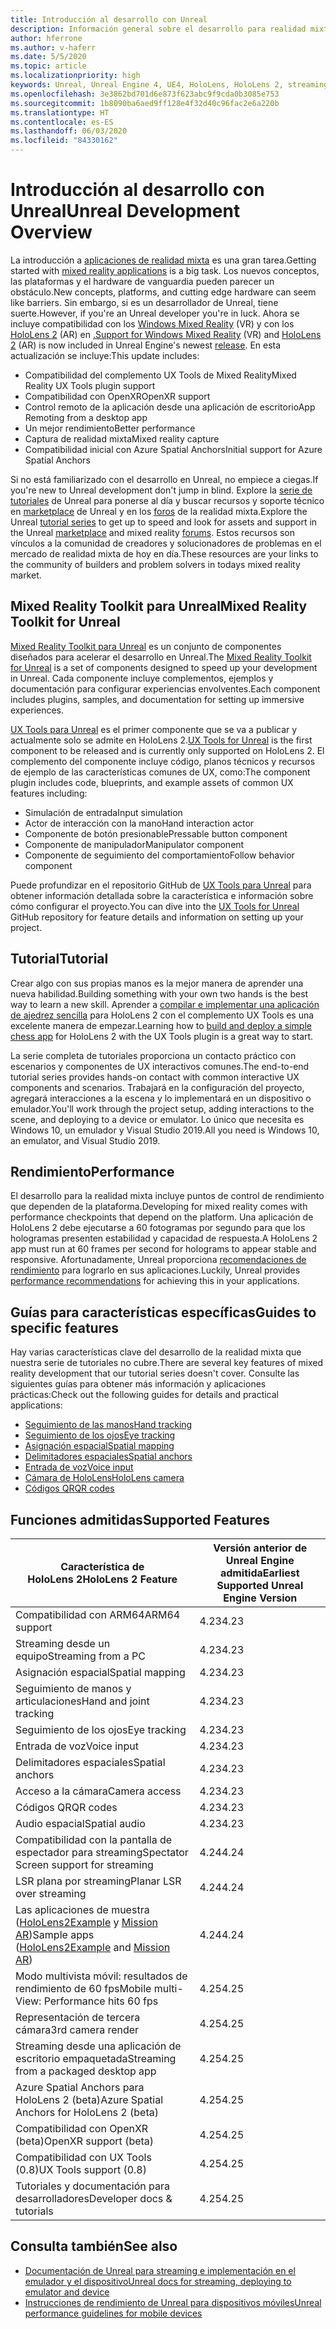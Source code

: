 ```yaml
---
title: Introducción al desarrollo con Unreal
description: Información general sobre el desarrollo para realidad mixta con Unreal Engine 4
author: hferrone
ms.author: v-haferr
ms.date: 5/5/2020
ms.topic: article
ms.localizationpriority: high
keywords: Unreal, Unreal Engine 4, UE4, HoloLens, HoloLens 2, streaming, remoting, mixed reality, development, getting started, features, new project, emulator, documentation, guides, features, holograms, game development
ms.openlocfilehash: 3e3862bd701d6e873f623abc9f9cda0b3085e753
ms.sourcegitcommit: 1b8090ba6aed9ff128e4f32d40c96fac2e6a220b
ms.translationtype: HT
ms.contentlocale: es-ES
ms.lasthandoff: 06/03/2020
ms.locfileid: "84330162"
---
```

# <a name="unreal-development-overview"></a><span data-ttu-id="2bb06-104">Introducción al desarrollo con Unreal</span><span class="sxs-lookup"><span data-stu-id="2bb06-104">Unreal Development Overview</span></span>

<span data-ttu-id="2bb06-105">La introducción a <a href="https://docs.microsoft.com/en-us/windows/mixed-reality" target="_blank" title="los documentos de realidad mixta"> aplicaciones de realidad mixta</a> es una gran tarea.</span><span class="sxs-lookup"><span data-stu-id="2bb06-105">Getting started with <a href="https://docs.microsoft.com/en-us/windows/mixed-reality" target="_blank" title="Mixed Reality Docs"> mixed reality applications</a> is a big task.</span></span> <span data-ttu-id="2bb06-106">Los nuevos conceptos, las plataformas y el hardware de vanguardia pueden parecer un obstáculo.</span><span class="sxs-lookup"><span data-stu-id="2bb06-106">New concepts, platforms, and cutting edge hardware can seem like barriers.</span></span> <span data-ttu-id="2bb06-107">Sin embargo, si es un desarrollador de Unreal, tiene suerte.</span><span class="sxs-lookup"><span data-stu-id="2bb06-107">However, if you're an Unreal developer you're in luck.</span></span> <span data-ttu-id="2bb06-108">Ahora se incluye compatibilidad con los <a href="https://www.microsoft.com/en-us/windows/windows-mixed-reality" target="_blank" title="documentos de Windows Mixed Reality">Windows Mixed Reality</a> (VR) y con los <a href="https://www.microsoft.com/en-us/hololens/hardware" target="_blank" title="documentos de HoloLens 2">HoloLens 2</a> (AR) en <a href="https://docs.unrealengine.com/en-US/Support/Builds/ReleaseNotes/4_25/index.html" target="_blank" title="las notas de la versión de Unreal Engine 4.25 más reciente</a>la versión más reciente">.</span><span class="sxs-lookup"><span data-stu-id="2bb06-108">Support for <a href="https://www.microsoft.com/en-us/windows/windows-mixed-reality" target="_blank" title="Windows Mixed Reality Docs">Windows Mixed Reality</a> (VR) and <a href="https://www.microsoft.com/en-us/hololens/hardware" target="_blank" title="HoloLens 2 Docs">HoloLens 2</a> (AR) is now included in Unreal Engine's newest <a href="https://docs.unrealengine.com/en-US/Support/Builds/ReleaseNotes/4_25/index.html" target="_blank" title="Unreal Engine 4.25 release notes">release</a>.</span></span> <span data-ttu-id="2bb06-109">En esta actualización se incluye:</span><span class="sxs-lookup"><span data-stu-id="2bb06-109">This update includes:</span></span>
* <span data-ttu-id="2bb06-110">Compatibilidad del complemento UX Tools de Mixed Reality</span><span class="sxs-lookup"><span data-stu-id="2bb06-110">Mixed Reality UX Tools plugin support</span></span>
* <span data-ttu-id="2bb06-111">Compatibilidad con OpenXR</span><span class="sxs-lookup"><span data-stu-id="2bb06-111">OpenXR support</span></span>
* <span data-ttu-id="2bb06-112">Control remoto de la aplicación desde una aplicación de escritorio</span><span class="sxs-lookup"><span data-stu-id="2bb06-112">App Remoting from a desktop app</span></span>
* <span data-ttu-id="2bb06-113">Un mejor rendimiento</span><span class="sxs-lookup"><span data-stu-id="2bb06-113">Better performance</span></span>
* <span data-ttu-id="2bb06-114">Captura de realidad mixta</span><span class="sxs-lookup"><span data-stu-id="2bb06-114">Mixed reality capture</span></span>
* <span data-ttu-id="2bb06-115">Compatibilidad inicial con Azure Spatial Anchors</span><span class="sxs-lookup"><span data-stu-id="2bb06-115">Initial support for Azure Spatial Anchors</span></span>

<span data-ttu-id="2bb06-116">Si no está familiarizado con el desarrollo en Unreal, no empiece a ciegas.</span><span class="sxs-lookup"><span data-stu-id="2bb06-116">If you're new to Unreal development don't jump in blind.</span></span> <span data-ttu-id="2bb06-117">Explore la <a href="https://docs.unrealengine.com//GettingStarted/index.html" target="_blank">serie de tutoriales</a> de Unreal para ponerse al día y buscar recursos y soporte técnico en <a href="https://www.unrealengine.com/marketplace//store" target="_blank">marketplace</a> de Unreal y en los <a href="https://forums.unrealengine.com/development-discussion/vr-ar-development" target="_blank">foros</a> de la realidad mixta.</span><span class="sxs-lookup"><span data-stu-id="2bb06-117">Explore the Unreal <a href="https://docs.unrealengine.com//GettingStarted/index.html" target="_blank">tutorial series</a> to get up to speed and look for assets and support in the Unreal <a href="https://www.unrealengine.com/marketplace//store" target="_blank">marketplace</a> and mixed reality <a href="https://forums.unrealengine.com/development-discussion/vr-ar-development" target="_blank">forums</a>.</span></span> <span data-ttu-id="2bb06-118">Estos recursos son vínculos a la comunidad de creadores y solucionadores de problemas en el mercado de realidad mixta de hoy en día.</span><span class="sxs-lookup"><span data-stu-id="2bb06-118">These resources are your links to the community of builders and problem solvers in todays mixed reality market.</span></span>

## <a name="mixed-reality-toolkit-for-unreal"></a><span data-ttu-id="2bb06-119">Mixed Reality Toolkit para Unreal</span><span class="sxs-lookup"><span data-stu-id="2bb06-119">Mixed Reality Toolkit for Unreal</span></span>

<span data-ttu-id="2bb06-120">[Mixed Reality Toolkit para Unreal](https://github.com/microsoft/MixedRealityToolkit-Unreal) es un conjunto de componentes diseñados para acelerar el desarrollo en Unreal.</span><span class="sxs-lookup"><span data-stu-id="2bb06-120">The [Mixed Reality Toolkit for Unreal](https://github.com/microsoft/MixedRealityToolkit-Unreal) is a set of components designed to speed up your development in Unreal.</span></span> <span data-ttu-id="2bb06-121">Cada componente incluye complementos, ejemplos y documentación para configurar experiencias envolventes.</span><span class="sxs-lookup"><span data-stu-id="2bb06-121">Each component includes plugins, samples, and documentation for setting up immersive experiences.</span></span> 

<span data-ttu-id="2bb06-122">[UX Tools para Unreal](https://github.com/microsoft/MixedReality-UXTools-Unreal) es el primer componente que se va a publicar y actualmente solo se admite en HoloLens 2.</span><span class="sxs-lookup"><span data-stu-id="2bb06-122">[UX Tools for Unreal](https://github.com/microsoft/MixedReality-UXTools-Unreal) is the first component to be released and is currently only supported on HoloLens 2.</span></span> <span data-ttu-id="2bb06-123">El complemento del componente incluye código, planos técnicos y recursos de ejemplo de las características comunes de UX, como:</span><span class="sxs-lookup"><span data-stu-id="2bb06-123">The component plugin includes code, blueprints, and example assets of common UX features including:</span></span>
* <span data-ttu-id="2bb06-124">Simulación de entrada</span><span class="sxs-lookup"><span data-stu-id="2bb06-124">Input simulation</span></span>
* <span data-ttu-id="2bb06-125">Actor de interacción con la mano</span><span class="sxs-lookup"><span data-stu-id="2bb06-125">Hand interaction actor</span></span>
* <span data-ttu-id="2bb06-126">Componente de botón presionable</span><span class="sxs-lookup"><span data-stu-id="2bb06-126">Pressable button component</span></span>
* <span data-ttu-id="2bb06-127">Componente de manipulador</span><span class="sxs-lookup"><span data-stu-id="2bb06-127">Manipulator component</span></span>
* <span data-ttu-id="2bb06-128">Componente de seguimiento del comportamiento</span><span class="sxs-lookup"><span data-stu-id="2bb06-128">Follow behavior component</span></span>

<span data-ttu-id="2bb06-129">Puede profundizar en el repositorio GitHub de [UX Tools para Unreal](https://github.com/microsoft/MixedReality-UXTools-Unreal) para obtener información detallada sobre la característica e información sobre cómo configurar el proyecto.</span><span class="sxs-lookup"><span data-stu-id="2bb06-129">You can dive into the [UX Tools for Unreal](https://github.com/microsoft/MixedReality-UXTools-Unreal) GitHub repository for feature details and information on setting up your project.</span></span>

## <a name="tutorial"></a><span data-ttu-id="2bb06-130">Tutorial</span><span class="sxs-lookup"><span data-stu-id="2bb06-130">Tutorial</span></span>

<span data-ttu-id="2bb06-131">Crear algo con sus propias manos es la mejor manera de aprender una nueva habilidad.</span><span class="sxs-lookup"><span data-stu-id="2bb06-131">Building something with your own two hands is the best way to learn a new skill.</span></span> <span data-ttu-id="2bb06-132">Aprender a [compilar e implementar una aplicación de ajedrez sencilla](unreal-uxt-ch1.md) para HoloLens 2 con el complemento UX Tools es una excelente manera de empezar.</span><span class="sxs-lookup"><span data-stu-id="2bb06-132">Learning how to [build and deploy a simple chess app](unreal-uxt-ch1.md) for HoloLens 2 with the UX Tools plugin is a great way to start.</span></span> 

<span data-ttu-id="2bb06-133">La serie completa de tutoriales proporciona un contacto práctico con escenarios y componentes de UX interactivos comunes.</span><span class="sxs-lookup"><span data-stu-id="2bb06-133">The end-to-end tutorial series provides hands-on contact with common interactive UX components and scenarios.</span></span> <span data-ttu-id="2bb06-134">Trabajará en la configuración del proyecto, agregará interacciones a la escena y lo implementará en un dispositivo o emulador.</span><span class="sxs-lookup"><span data-stu-id="2bb06-134">You'll work through the project setup, adding interactions to the scene, and deploying to a device or emulator.</span></span> <span data-ttu-id="2bb06-135">Lo único que necesita es Windows 10, un emulador y Visual Studio 2019.</span><span class="sxs-lookup"><span data-stu-id="2bb06-135">All you need is Windows 10, an emulator, and Visual Studio 2019.</span></span>


## <a name="performance"></a><span data-ttu-id="2bb06-136">Rendimiento</span><span class="sxs-lookup"><span data-stu-id="2bb06-136">Performance</span></span>

<span data-ttu-id="2bb06-137">El desarrollo para la realidad mixta incluye puntos de control de rendimiento que dependen de la plataforma.</span><span class="sxs-lookup"><span data-stu-id="2bb06-137">Developing for mixed reality comes with performance checkpoints that depend on the platform.</span></span> <span data-ttu-id="2bb06-138">Una aplicación de HoloLens 2 debe ejecutarse a 60 fotogramas por segundo para que los hologramas presenten estabilidad y capacidad de respuesta.</span><span class="sxs-lookup"><span data-stu-id="2bb06-138">A HoloLens 2 app must run at 60 frames per second for holograms to appear stable and responsive.</span></span> <span data-ttu-id="2bb06-139">Afortunadamente, Unreal proporciona [recomendaciones de rendimiento](performance-recommendations-for-unreal.md) para lograrlo en sus aplicaciones.</span><span class="sxs-lookup"><span data-stu-id="2bb06-139">Luckily, Unreal provides [performance recommendations](performance-recommendations-for-unreal.md) for achieving this in your applications.</span></span>

## <a name="guides-to-specific-features"></a><span data-ttu-id="2bb06-140">Guías para características específicas</span><span class="sxs-lookup"><span data-stu-id="2bb06-140">Guides to specific features</span></span>

<span data-ttu-id="2bb06-141">Hay varias características clave del desarrollo de la realidad mixta que nuestra serie de tutoriales no cubre.</span><span class="sxs-lookup"><span data-stu-id="2bb06-141">There are several key features of mixed reality development that our tutorial series doesn't cover.</span></span> <span data-ttu-id="2bb06-142">Consulte las siguientes guías para obtener más información y aplicaciones prácticas:</span><span class="sxs-lookup"><span data-stu-id="2bb06-142">Check out the following guides for details and practical applications:</span></span> 
* [<span data-ttu-id="2bb06-143">Seguimiento de las manos</span><span class="sxs-lookup"><span data-stu-id="2bb06-143">Hand tracking</span></span>](unreal-hand-tracking.md)
* [<span data-ttu-id="2bb06-144">Seguimiento de los ojos</span><span class="sxs-lookup"><span data-stu-id="2bb06-144">Eye tracking</span></span>](unreal-gaze-input.md)
* [<span data-ttu-id="2bb06-145">Asignación espacial</span><span class="sxs-lookup"><span data-stu-id="2bb06-145">Spatial mapping</span></span>](unreal-spatial-mapping.md)
* [<span data-ttu-id="2bb06-146">Delimitadores espaciales</span><span class="sxs-lookup"><span data-stu-id="2bb06-146">Spatial anchors</span></span>](unreal-spatial-anchors.md)
* [<span data-ttu-id="2bb06-147">Entrada de voz</span><span class="sxs-lookup"><span data-stu-id="2bb06-147">Voice input</span></span>](unreal-voice-input.md)
* [<span data-ttu-id="2bb06-148">Cámara de HoloLens</span><span class="sxs-lookup"><span data-stu-id="2bb06-148">HoloLens camera</span></span>](unreal-hololens-camera.md)
* [<span data-ttu-id="2bb06-149">Códigos QR</span><span class="sxs-lookup"><span data-stu-id="2bb06-149">QR codes</span></span>](unreal-qr-codes.md)


## <a name="supported-features"></a><span data-ttu-id="2bb06-150">Funciones admitidas</span><span class="sxs-lookup"><span data-stu-id="2bb06-150">Supported Features</span></span>

| <span data-ttu-id="2bb06-151">Característica de HoloLens 2</span><span class="sxs-lookup"><span data-stu-id="2bb06-151">HoloLens 2 Feature</span></span> | <span data-ttu-id="2bb06-152">Versión anterior de Unreal Engine admitida</span><span class="sxs-lookup"><span data-stu-id="2bb06-152">Earliest Supported Unreal Engine Version</span></span> |
| ----------- | ----------- |
| <span data-ttu-id="2bb06-153">Compatibilidad con ARM64</span><span class="sxs-lookup"><span data-stu-id="2bb06-153">ARM64 support</span></span> | <span data-ttu-id="2bb06-154">4.23</span><span class="sxs-lookup"><span data-stu-id="2bb06-154">4.23</span></span> |
| <span data-ttu-id="2bb06-155">Streaming desde un equipo</span><span class="sxs-lookup"><span data-stu-id="2bb06-155">Streaming from a PC</span></span> | <span data-ttu-id="2bb06-156">4.23</span><span class="sxs-lookup"><span data-stu-id="2bb06-156">4.23</span></span> |
| <span data-ttu-id="2bb06-157">Asignación espacial</span><span class="sxs-lookup"><span data-stu-id="2bb06-157">Spatial mapping</span></span> | <span data-ttu-id="2bb06-158">4.23</span><span class="sxs-lookup"><span data-stu-id="2bb06-158">4.23</span></span> |
| <span data-ttu-id="2bb06-159">Seguimiento de manos y articulaciones</span><span class="sxs-lookup"><span data-stu-id="2bb06-159">Hand and joint tracking</span></span> | <span data-ttu-id="2bb06-160">4.23</span><span class="sxs-lookup"><span data-stu-id="2bb06-160">4.23</span></span> |
| <span data-ttu-id="2bb06-161">Seguimiento de los ojos</span><span class="sxs-lookup"><span data-stu-id="2bb06-161">Eye tracking</span></span> | <span data-ttu-id="2bb06-162">4.23</span><span class="sxs-lookup"><span data-stu-id="2bb06-162">4.23</span></span> |
| <span data-ttu-id="2bb06-163">Entrada de voz</span><span class="sxs-lookup"><span data-stu-id="2bb06-163">Voice input</span></span> | <span data-ttu-id="2bb06-164">4.23</span><span class="sxs-lookup"><span data-stu-id="2bb06-164">4.23</span></span> |
| <span data-ttu-id="2bb06-165">Delimitadores espaciales</span><span class="sxs-lookup"><span data-stu-id="2bb06-165">Spatial anchors</span></span> | <span data-ttu-id="2bb06-166">4.23</span><span class="sxs-lookup"><span data-stu-id="2bb06-166">4.23</span></span> |
| <span data-ttu-id="2bb06-167">Acceso a la cámara</span><span class="sxs-lookup"><span data-stu-id="2bb06-167">Camera access</span></span> | <span data-ttu-id="2bb06-168">4.23</span><span class="sxs-lookup"><span data-stu-id="2bb06-168">4.23</span></span> |
| <span data-ttu-id="2bb06-169">Códigos QR</span><span class="sxs-lookup"><span data-stu-id="2bb06-169">QR codes</span></span> | <span data-ttu-id="2bb06-170">4.23</span><span class="sxs-lookup"><span data-stu-id="2bb06-170">4.23</span></span> |
| <span data-ttu-id="2bb06-171">Audio espacial</span><span class="sxs-lookup"><span data-stu-id="2bb06-171">Spatial audio</span></span> | <span data-ttu-id="2bb06-172">4.23</span><span class="sxs-lookup"><span data-stu-id="2bb06-172">4.23</span></span> |
| <span data-ttu-id="2bb06-173">Compatibilidad con la pantalla de espectador para streaming</span><span class="sxs-lookup"><span data-stu-id="2bb06-173">Spectator Screen support for streaming</span></span> | <span data-ttu-id="2bb06-174">4.24</span><span class="sxs-lookup"><span data-stu-id="2bb06-174">4.24</span></span> |
| <span data-ttu-id="2bb06-175">LSR plana por streaming</span><span class="sxs-lookup"><span data-stu-id="2bb06-175">Planar LSR over streaming</span></span> | <span data-ttu-id="2bb06-176">4.24</span><span class="sxs-lookup"><span data-stu-id="2bb06-176">4.24</span></span> |
| <span data-ttu-id="2bb06-177">Las aplicaciones de muestra ([HoloLens2Example](https://github.com/microsoft/MixedReality-Unreal-Samples) y [Mission AR](https://docs.unrealengine.com/en-US/Resources/Showcases/MissionAR/index.html))</span><span class="sxs-lookup"><span data-stu-id="2bb06-177">Sample apps ([HoloLens2Example](https://github.com/microsoft/MixedReality-Unreal-Samples) and [Mission AR](https://docs.unrealengine.com/en-US/Resources/Showcases/MissionAR/index.html))</span></span> | <span data-ttu-id="2bb06-178">4.24</span><span class="sxs-lookup"><span data-stu-id="2bb06-178">4.24</span></span> |
| <span data-ttu-id="2bb06-179">Modo multivista móvil: resultados de rendimiento de 60 fps</span><span class="sxs-lookup"><span data-stu-id="2bb06-179">Mobile multi-View: Performance hits 60 fps</span></span> | <span data-ttu-id="2bb06-180">4.25</span><span class="sxs-lookup"><span data-stu-id="2bb06-180">4.25</span></span> |
| <span data-ttu-id="2bb06-181">Representación de tercera cámara</span><span class="sxs-lookup"><span data-stu-id="2bb06-181">3rd camera render</span></span> | <span data-ttu-id="2bb06-182">4.25</span><span class="sxs-lookup"><span data-stu-id="2bb06-182">4.25</span></span> |
| <span data-ttu-id="2bb06-183">Streaming desde una aplicación de escritorio empaquetada</span><span class="sxs-lookup"><span data-stu-id="2bb06-183">Streaming from a packaged desktop app</span></span> | <span data-ttu-id="2bb06-184">4.25</span><span class="sxs-lookup"><span data-stu-id="2bb06-184">4.25</span></span> |
| <span data-ttu-id="2bb06-185">Azure Spatial Anchors para HoloLens 2 (beta)</span><span class="sxs-lookup"><span data-stu-id="2bb06-185">Azure Spatial Anchors for HoloLens 2 (beta)</span></span> | <span data-ttu-id="2bb06-186">4.25</span><span class="sxs-lookup"><span data-stu-id="2bb06-186">4.25</span></span> |
| <span data-ttu-id="2bb06-187">Compatibilidad con OpenXR (beta)</span><span class="sxs-lookup"><span data-stu-id="2bb06-187">OpenXR support (beta)</span></span> | <span data-ttu-id="2bb06-188">4.25</span><span class="sxs-lookup"><span data-stu-id="2bb06-188">4.25</span></span> |
| <span data-ttu-id="2bb06-189">Compatibilidad con UX Tools (0.8)</span><span class="sxs-lookup"><span data-stu-id="2bb06-189">UX Tools support (0.8)</span></span> | <span data-ttu-id="2bb06-190">4.25</span><span class="sxs-lookup"><span data-stu-id="2bb06-190">4.25</span></span> |
| <span data-ttu-id="2bb06-191">Tutoriales y documentación para desarrolladores</span><span class="sxs-lookup"><span data-stu-id="2bb06-191">Developer docs & tutorials</span></span> | <span data-ttu-id="2bb06-192">4.25</span><span class="sxs-lookup"><span data-stu-id="2bb06-192">4.25</span></span> |

## <a name="see-also"></a><span data-ttu-id="2bb06-193">Consulta también</span><span class="sxs-lookup"><span data-stu-id="2bb06-193">See also</span></span>
* <span data-ttu-id="2bb06-194"><a href="https://docs.unrealengine.com//Platforms/AR/HoloLens2/index.html" target="_blank">Documentación de Unreal para streaming e implementación en el emulador y el dispositivo</a></span><span class="sxs-lookup"><span data-stu-id="2bb06-194"><a href="https://docs.unrealengine.com//Platforms/AR/HoloLens2/index.html" target="_blank">Unreal docs for streaming, deploying to emulator and device</a></span></span>
* <span data-ttu-id="2bb06-195"><a href="https://docs.unrealengine.com//Platforms/Mobile/Performance/index.html" target="_blank">Instrucciones de rendimiento de Unreal para dispositivos móviles</a></span><span class="sxs-lookup"><span data-stu-id="2bb06-195"><a href="https://docs.unrealengine.com//Platforms/Mobile/Performance/index.html" target="_blank">Unreal performance guidelines for mobile devices</a></span></span>
